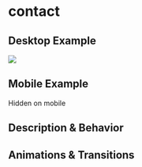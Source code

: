 # contact
## Desktop Example
<!-- Include an image of this block from the desktop prototype. -->
<img src="https://i.imgur.com/ujKrLEV.png" />

## Mobile Example
<!-- Include an image of this block from the mobile prototype. -->
Hidden on mobile

## Description & Behavior
<!-- How does this block function? Does anything change when an element is clicked? Explain the purpose of this block in detail. -->

## Animations & Transitions
<!-- Should this component transition in or out in a certain way? Are there any hover animations? Describe anything that a static image of the component doesn't display.  -->
